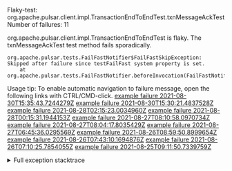         
Flaky-test: org.apache.pulsar.client.impl.TransactionEndToEndTest.txnMessageAckTest
Number of failures: 11

org.apache.pulsar.client.impl.TransactionEndToEndTest is flaky. The txnMessageAckTest test method fails sporadically.

```
org.apache.pulsar.tests.FailFastNotifier$FailFastSkipException: Skipped after failure since testFailFast system property is set.
	at org.apache.pulsar.tests.FailFastNotifier.beforeInvocation(FailFastNotifier.java:88)

```

Usage tip: To enable automatic navigation to failure message, open the following links with CTRL/CMD-click.
[example failure 2021-08-30T15:35:43.7244279Z](https://github.com/apache/pulsar/runs/3463119398?check_suite_focus=true#step:9:4191)
[example failure 2021-08-30T15:30:21.4837528Z](https://github.com/apache/pulsar/runs/3463119398?check_suite_focus=true#step:9:1805)
[example failure 2021-08-28T02:15:23.0034960Z](https://github.com/apache/pulsar/runs/3448473880?check_suite_focus=true#step:9:3188)
[example failure 2021-08-28T00:15:31.1944153Z](https://github.com/apache/pulsar/runs/3447917315?check_suite_focus=true#step:9:2556)
[example failure 2021-08-27T08:10:58.0970734Z](https://github.com/apache/pulsar/runs/3440980370?check_suite_focus=true#step:9:3255)
[example failure 2021-08-27T08:04:17.8035429Z](https://github.com/apache/pulsar/runs/3440855241?check_suite_focus=true#step:9:3180)
[example failure 2021-08-27T06:45:36.0295569Z](https://github.com/apache/pulsar/runs/3440411158?check_suite_focus=true#step:9:3181)
[example failure 2021-08-26T08:59:50.8999654Z](https://github.com/apache/pulsar/runs/3430539961?check_suite_focus=true#step:9:3890)
[example failure 2021-08-26T07:43:10.1694876Z](https://github.com/apache/pulsar/runs/3429972501?check_suite_focus=true#step:9:1812)
[example failure 2021-08-26T07:10:25.7854055Z](https://github.com/apache/pulsar/runs/3429892136?check_suite_focus=true#step:9:3242)
[example failure 2021-08-25T09:11:50.7339759Z](https://github.com/apache/pulsar/runs/3420085427?check_suite_focus=true#step:10:3148)


<details>
<summary>Full exception stacktrace</summary>
<code><pre>
org.apache.pulsar.tests.FailFastNotifier$FailFastSkipException: Skipped after failure since testFailFast system property is set.
	at org.apache.pulsar.tests.FailFastNotifier.beforeInvocation(FailFastNotifier.java:88)

</pre></code>
</details>

